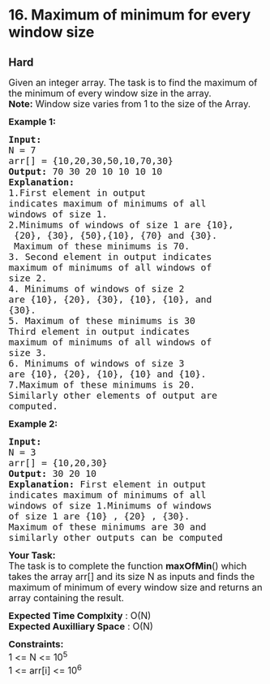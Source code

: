 # 16. Maximum of minimum for every window size
## Hard 
<div class="problem-statement" style="user-select: auto;">
                <p style="user-select: auto;"></p><p style="user-select: auto;"><span style="font-size: 18px; user-select: auto;">Given an integer array. The task is to find the maximum of the minimum of every window size in the array.<br style="user-select: auto;">
<strong style="user-select: auto;">Note:</strong> Window size varies from 1 to the size of the Array.</span></p>

<p style="user-select: auto;"><span style="font-size: 18px; user-select: auto;"><strong style="user-select: auto;">Example 1:</strong></span></p>

<pre style="user-select: auto;"><span style="font-size: 18px; user-select: auto;"><strong style="user-select: auto;">Input:
</strong>N = 7
arr[] = {10,20,30,50,10,70,30}
<strong style="user-select: auto;">Output: </strong>70 30 20 10 10 10 10&nbsp;<strong style="user-select: auto;">
Explanation: 
</strong>1.First element in output
indicates maximum of minimums of all
</span><span style="font-size: 18px; user-select: auto;">windows of size 1.
</span><span style="font-size: 18px; user-select: auto;">2.Minimums of windows of size 1 are {10},
 {20}, {30}, {50},{10}, </span><span style="font-size: 18px; user-select: auto;">{70} and {30}. 
&nbsp;Maximum of these minimums is 70. </span>
<span style="font-size: 18px; user-select: auto;">3. Second element in output indicates
maximum of minimums of all </span><span style="font-size: 18px; user-select: auto;">windows of
size 2. 
</span><span style="font-size: 18px; user-select: auto;">4. Minimums of windows of size 2
are {10}, {20}, {30}, {10}, {10}, </span><span style="font-size: 18px; user-select: auto;">and
{30}.
5. Maximum of these minimums is 30 </span>
<span style="font-size: 18px; user-select: auto;">Third element in output indicates
maximum of minimums of all </span><span style="font-size: 18px; user-select: auto;">windows of
size 3. 
6. </span><span style="font-size: 18px; user-select: auto;">Minimums of windows of size 3
are {10}, {20}, {10}, {10} and {10}.
</span><span style="font-size: 18px; user-select: auto;">7.Maximum of these minimums is 20. </span>
<span style="font-size: 18px; user-select: auto;">Similarly other elements of output are
computed.</span>
</pre>

<p style="user-select: auto;"><span style="font-size: 18px; user-select: auto;"><strong style="user-select: auto;">Example 2:</strong></span></p>

<pre style="user-select: auto;"><span style="font-size: 18px; user-select: auto;"><strong style="user-select: auto;">Input:
</strong>N = 3
arr[] = {10,20,30}
<strong style="user-select: auto;">Output: </strong>30 20 10<strong style="user-select: auto;">
Explanation: </strong>First element in output
indicates maximum of minimums of all
</span><span style="font-size: 18px; user-select: auto;">windows of size 1.Minimums of windows
of size 1 are {10} , {20} , {30}.
Maximum of these minimums are 30 and
similarly other outputs can be computed</span></pre>

<p style="user-select: auto;"><span style="font-size: 18px; user-select: auto;"><strong style="user-select: auto;">Your Task:</strong><br style="user-select: auto;">
The task is to complete the function&nbsp;<strong style="user-select: auto;">maxOfMin</strong>() which takes the array arr[] and its size N as inputs and finds the maximum of minimum of every window size and returns an array containing the result.&nbsp;</span></p>

<p style="user-select: auto;"><span style="font-size: 18px; user-select: auto;"><strong style="user-select: auto;">Expected Time Complxity</strong> : O(N)<br style="user-select: auto;">
<strong style="user-select: auto;">Expected Auxilliary Space</strong> : O(N)</span></p>

<p style="user-select: auto;"><span style="font-size: 18px; user-select: auto;"><strong style="user-select: auto;">Constraints:</strong><br style="user-select: auto;">
1 &lt;= N &lt;= 10<sup style="user-select: auto;">5</sup><br style="user-select: auto;">
1 &lt;= arr[i] &lt;= 10<sup style="user-select: auto;">6</sup></span></p>
 <p style="user-select: auto;"></p>
            </div>